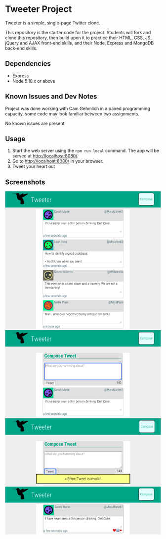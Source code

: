 # Tweeter Project

Tweeter is a simple, single-page Twitter clone.

This repository is the starter code for the project: Students will fork and clone this repository, then build upon it to practice their HTML, CSS, JS, jQuery and AJAX front-end skills, and their Node, Express and MongoDB back-end skills.

## Dependencies
- Express
- Node 5.10.x or above

## Known Issues and Dev Notes
Project was done working with Cam Gehmlich in a paired programming capacity, some code may look familiar between two assignments. 

No known issues are present

## Usage
1. Start the web server using the `npm run local` command. The app will be served at <http://localhost:8080/>.
2. Go to <http://localhost:8080/> in your browser.
3. Tweet your heart out

## Screenshots

!["Main Page"](https://github.com/jshaw990/tweeter/blob/master/Screenshots/Main.png?raw=true)
!["Compose"](https://github.com/jshaw990/tweeter/blob/master/Screenshots/Compose.png?raw=true)
!["Error"](https://github.com/jshaw990/tweeter/blob/master/Screenshots/Error.png?raw=true)
!["Like, ReTweet, Flag"](https://github.com/jshaw990/tweeter/blob/master/Screenshots/Like%20ReTweet%20Flag.png?raw=true)
